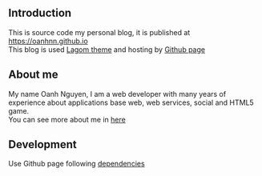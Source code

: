 Introduction
---
This is source code my personal blog, it is published at https://oanhnn.github.io   
This blog is used [Lagom theme](https://github.com/swanson/lagom) and
hosting by [Github page](https://pages.github.com)  

About me
---
My name Oanh Nguyen, I am a web developer with many years of experience about
applications base web, web services, social and HTML5 game.   
You can see more about me in [here](https://oanhnn.github.io)

Development
---
Use Github page following [dependencies](https://pages.github.com/versions)
